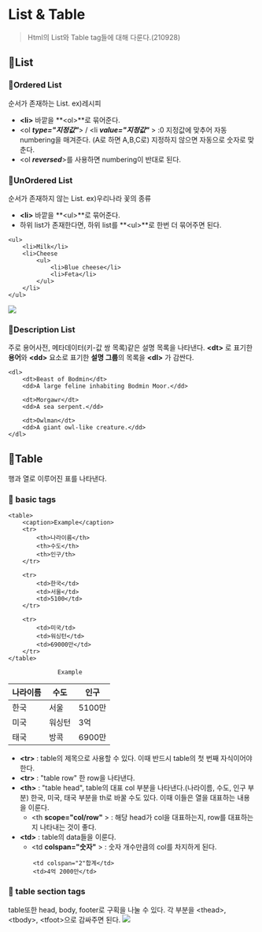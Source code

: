 # List & Table
> Html의 List와 Table tag들에 대해 다룬다.(210928)
## 🔷List
### 🔹Ordered List
순서가 존재하는 List. ex)레시피 
- **&lt;li>** 바깥을 **&lt;ol>**로 묶어준다.
- &lt;ol _**type="지정값"**_> / &lt;li _**value="지정값"**_ > :0 지정값에 맞추어 자동 numbering을 매겨준다. (A로 하면 A,B,C로) 지정하지 않으면 자동으로 숫자로 맞춘다.
- &lt;ol _**reversed**_>를 사용하면 numbering이 반대로 된다.
### 🔹UnOrdered List
순서가 존재하지 않는 List. ex)우리나라 꽃의 종류
- **&lt;li>** 바깥을 **&lt;ul>**로 묶어준다.
- 하위 list가 존재한다면, 하위 list를 **&lt;ul>**로 한번 더 묶어주면 된다. 
```
<ul>
    <li>Milk</li>
    <li>Cheese
        <ul>
            <li>Blue cheese</li>
            <li>Feta</li>
        </ul>
    </li>
</ul>
```
![](https://images.velog.io/images/songjy377/post/662ad86f-1361-4a01-aebe-fa6a045269f1/image.png)
### 🔹Description List
 주로 용어사전, 메타데이터(키-값 쌍 목록)같은 설명 목록을 나타낸다. **&lt;dt>** 로 표기한 **용어**와 **&lt;dd>** 요소로 표기한 **설명 그룹**의 목록을 **&lt;dl>** 가 감싼다. 
```
<dl>
    <dt>Beast of Bodmin</dt>
    <dd>A large feline inhabiting Bodmin Moor.</dd>

    <dt>Morgawr</dt>
    <dd>A sea serpent.</dd>

    <dt>Owlman</dt>
    <dd>A giant owl-like creature.</dd>
</dl>
```
## 🔶Table
행과 열로 이루어진 표를 나타낸다.
### 🔸 basic tags
```
<table>
	<caption>Example</caption>
    <tr>
    	<th>나라이름</th>
        <th>수도</th>
        <th>인구/th>
    </tr>
    
    <tr>
    	<td>한국</td>
        <td>서울</td>
        <td>5100</td>
    </tr>
    
    <tr>
    	<td>미국/td>
        <td>워싱턴</td>
        <td>69000만</td>
    </tr>    
</table>
```
                  Example

| 나라이름 | 수도 | 인구 |
|-|-|-|
| 한국 | 서울 | 5100만 |
| 미국 | 워싱턴 | 3억 |
| 태국 | 방콕 | 6900만 |

- **&lt;tr>** : table의 제목으로 사용할 수 있다. 이때 반드시 table의 첫 번째 자식이어야 한다.
- **&lt;tr>** : "table row" 한 row을 나타낸다. 
- **&lt;th>** : "table head", table의 대표 col 부분을 나타낸다.(나라이름, 수도, 인구 부분) 한국, 미국, 태국 부분을 th로 바꿀 수도 있다. 이때 이들은 열을 대표하는 내용을 이룬다.
     - &lt;th **scope="col/row"** > : 해당 head가 col을 대표하는지, row를 대표하는지 나타내는 것이 좋다.
- **&lt;td>** : table의 data들을 이룬다. 
     - &lt;td **colspan="숫자"** > : 숫자 개수만큼의 col를 차지하게 된다.
```
       <td colspan="2"합계</td>
       <td>4억 2000만</td>
```
### 🔸 table section tags
table또한 head, body, footer로 구획을 나눌 수 있다.
각 부분을 &lt;thead>, &lt;tbody>, &lt;tfoot>으로 감싸주면 된다.
![](https://images.velog.io/images/songjy377/post/25d4e70b-516d-4dd8-8569-bc6f74251dfc/image.png)
